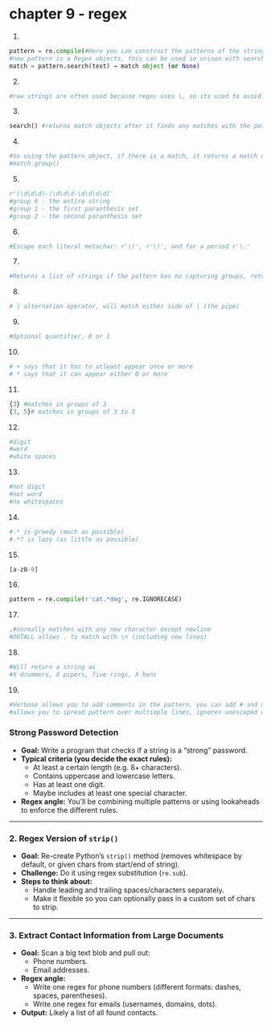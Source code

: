 # chapter 9 - regex

1.

```python
pattern = re.compile(#Here you can construct the patterns of the string you want to find)
#now pattern is a Regex objects, this can be used in unison with search functions
match = pattern.search(text) → match object (or None) 

```

2.

```python
#raw strings are often used because regex uses \, so its used to avoid escaping characters
```

3.

```python
search() #returns match objects after it finds any matches with the pattern object, returns the first occurrence
```

4.

```python
#So using the pattern object, if there is a match, it returns a match object, you can simply just print the match object using
#match.group()
```

5.

```python
r'(\d\d\d)-(\d\d\d-\d\d\d\d)'
#group 0 - the entire string
#group 1 - the first paranthesis set
#group 2 - the second paranthesis set

```

6.

```python
#Escape each literal metachar: r'\(', r'\)', and for a period r'\.'
```

7.

```python
#Returns a list of strings if the pattern has no capturing groups, returns a tuple if it has groups
```

8.

```python
# | alternation operator, will match either side of | (the pipe)
```

9.

```python
#Optional quantifier, 0 or 1
```

10.

```python
# + says that it has to atleast appear once or more
# * says that it can appear either 0 or more
```

11.

```python
{3} #matches in groups of 3
{3, 5}# matches in groups of 3 to 5
```

12.

```python
#digit
#word
#white spaces
```

13.

```python
#not digit
#not word
#no whitespaces
```

14.

```python
#.* is greedy (much as possible)
#.*? is lazy (as little as possible)
```

15.

```python
[a-z0-9]
```

16.

```python
pattern = re.compile(r'cat.*dog', re.IGNORECASE)
```

17.

```python
.#normally matches with any new character except newline
#DOTALL allows . to match with \n (including new lines)
```

18.

```python
#Will return a string as
#X drummers, X pipers, five rings, X hens
```

19.

```python
#Verbose allows you to add comments in the pattern, you can add # and multiline strings
#allows you to spread pattern over multiople lines, ignores unescaped white spaces and add comments
```

### **Strong Password Detection**

- **Goal:** Write a program that checks if a string is a “strong” password.
- **Typical criteria (you decide the exact rules):**
    - At least a certain length (e.g. 8+ characters).
    - Contains uppercase and lowercase letters.
    - Has at least one digit.
    - Maybe includes at least one special character.
- **Regex angle:** You’ll be combining multiple patterns or using lookaheads to enforce the different rules.

---

### **2. Regex Version of `strip()`**

- **Goal:** Re-create Python’s `strip()` method (removes whitespace by default, or given chars from start/end of string).
- **Challenge:** Do it using regex substitution (`re.sub`).
- **Steps to think about:**
    - Handle leading and trailing spaces/characters separately.
    - Make it flexible so you can optionally pass in a custom set of chars to strip.

---

### **3. Extract Contact Information from Large Documents**

- **Goal:** Scan a big text blob and pull out:
    - Phone numbers.
    - Email addresses.
- **Regex angle:**
    - Write one regex for phone numbers (different formats: dashes, spaces, parentheses).
    - Write one regex for emails (usernames, domains, dots).
- **Output:** Likely a list of all found contacts.